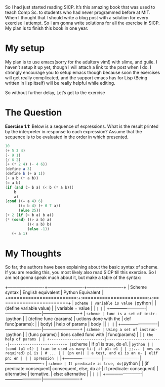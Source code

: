 So I had just started reading SICP. It’s this amazing book that was used
to teach Comp Sc. to students who had never programmed before at MIT.
When I thought that I should write a blog post with a solution for every
exercise I attempt. So I am gonna write solutions for all the exercise
in SICP. My plan is to finish this book in one year.

# My setup

My plan is to use emacs(sorry for the adultery vim\!) with slime, and
guile. I haven’t setup it up yet, though I will attach a link to the
post when I do. I strongly encourage you to setup emacs though because
soon the exercises will get really complicated, and the support emacs
has for Lisp (Being written in lisp itself) will be really helpful while
editing.

So without further delay, Let’s get to the exercise

# The Question

**Exercise 1.1:** Below is a sequence of expressions. What is the result
printed by the interpreter in response to each expression? Assume that
the sequence is to be evaluated in the order in which presented.

``` scheme
10
(+ 5 3 4)
(- 9 1)
(/ 6 2)
(+ (* 2 4) (- 4 6))
(define a 3)
(define b (+ a 1))
(+ a b (* a b))
(= a b)
(if (and (> b a) (< b (* a b)))
    b
    a)
(cond ((= a 4) 6)
      ((= b 4) (+ 6 7 a))
      (else 25))
(+ 2 (if (> b a) b a))
(* (cond) ((> a b) a)
          ((< a b) b)
          (else -1))
   (+ a 1)
```

# My Thoughts

So far, the authors have been explaining about the basic syntax of
scheme. If you are reading this, you most likely also read SICP till
this exercise. So I am not gonna speak much about it, but make a table
of the syntax:

\+————————-+————————-+————————-+ | Scheme syntax | English equivalent |
Python Equivalent |
+========================:+:=======================:+:========================+
| `scheme | variable is value |`python | | (define variable value) | |
variable = value | | `| |` | +————————-|————————-|————————-+ | `scheme |
func is a set of instr- |`python | | (define func (params) | uctions
done with the | def func(params): | | body) | help of params | body | |
`| |` | +————————-|————————-|————————-+ | `scheme | Using a set of
instruc- |`python | | (func params) | tions called func with |
func(params) | | `| the help of params | |
+-------------------------|-------------------------|-------------------------+
|`scheme | If p1 is true, do e1. | `python | | (cond (p1 e1) | (can be
used as many ti-| if p1: e1 | | ;;... | mes as required) p1 is | # ... |
| (pn en)) | a test, and e1 is an e- | elif pn: en | | | xpression |` |
+————————-|————————-|————————-+ | `scheme | If predicate is true,
do|`python | | (if predicate consequent| consequent, else, do al-| if
predicate: consequent| | alternative | ternative. | else: alternative |
| `| |` | +————————-|————————-|————————-+
